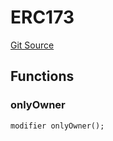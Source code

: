 # ERC173
[Git Source](https://github.com/thrackle-io/Tron/blob/0f66d21b157a740e3d9acae765069e378935a031/src/diamond/implementations/ERC173/ERC173.sol)


## Functions
### onlyOwner


```solidity
modifier onlyOwner();
```

